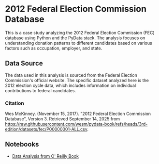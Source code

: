 # 2012 Federal Election Commission Database

This is a case study analyzing the 2012 Federal Election Commission (FEC) database using Python and the PyData stack. The analysis focuses on understanding donation patterns to different candidates based on various factors such as occupation, employer, and state.

## Data Source

The data used in this analysis is sourced from the Federal Election Commission's official website. The specific dataset analyzed here is the 2012 election cycle data, which includes information on individual contributions to federal candidates.

### Citation

Wes McKinney. (November 15, 2017). "2012 Federal Election Commission Database", Version 3. Retrieved September 14, 2025 from <https://raw.githubusercontent.com/wesm/pydata-book/refs/heads/3rd-edition/datasets/fec/P00000001-ALL.csv>.

## Notebooks

* [Data Analysis from O&#39; Reilly Book](./01_pydata_analysis_notebook.ipynb)